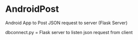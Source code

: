 # AndroidPost
Android App to Post JSON request to server (Flask Server)

dbconnect.py = Flask server to listen json request from client
